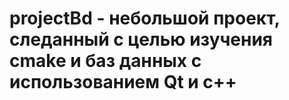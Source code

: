 # projectBd - небольшой проект, следанный с целью изучения cmake и баз данных с использованием Qt и с++
